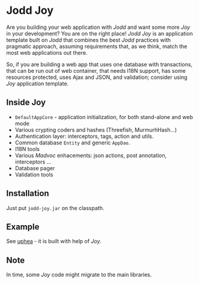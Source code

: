 # Jodd Joy

Are you building your web application with *Jodd* and want some more
*Joy* in your development? You are on the right place! *Jodd Joy* is an
application template built on *Jodd* that combines the best *Jodd*
practices with pragmatic approach, assuming requirements that, as we
think, match the most web applications out there.

So, if you are building a web app that uses one database with
transactions, that can be run out of web container, that needs I18N
support, has some resources protected, uses Ajax and JSON, and
validation; consider using *Joy* application template.

## Inside Joy

* `DefaultAppCore` - application initialization, for both stand-alone
  and web mode
* Various crypting coders and hashes (Threefish, MurmurhHash...)
* Authentication layer: interceptors, tags, action and utils.
* Common database `Entity` and generic `AppDao`.
* I18N tools
* Various *Madvoc* enhacements: json actions, post annotation,
  interceptors ...
* Database pager
* Validation tools

## Installation

Just put `jodd-joy.jar` on the classpath.

## Example

See [uphea](/uphea/index.html) - it is built with help of *Joy*.

## Note

In time, some *Joy* code might migrate to the main libraries.

